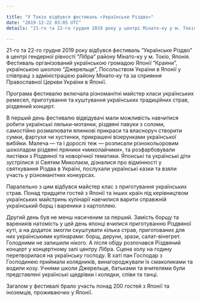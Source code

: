 ```yaml
---

title: "У Токіо відбувся фестиваль «Українське Різдво»"
date: "2019-12-22 03:05 UTC"
details: "21-го та 22-го грудня 2019 року у центрі Мінато-ку у м. Токіо відбувся фестиваль «Українське Різдво»"

---
```


21-го та 22-го грудня 2019 року відбувся фестиваль “Українське Різдво” в центрі гендерної рівності “Лібра” району Мінато-ку у м. Токіо, Японія. Фестиваль організований українською громадою Японії “Краяни”, українською школою “Джерельце”, Посольством України в Японії у співпраці з адміністрацією району Мінато-ку та за сприяння Православної Церкви України в Японії.

Програма фестивалю включала різноманітні майстер класи українських ремесел,  приготування та куштування українських традиційних страв, різдвяний концерт.

В перший день фестивалю відвідувачі мали можливість навчитися робити українські ляльки-мотанки, різдвяні павуки з соломи, самостійно розмалювати ялинкові прикраси та власноруч створити сумки, фартухи чи хустинки, прикрашені візерунками української вибійки. Малеча — та і дорослі теж — розписали різнокольоровим шоколадом різдвяні пряники «миколайчики», та розфарбовували листівки з Різдвяної та новорічної тематики. Японські та українські діти зустрілися зі Святим Миколаєм, дізналися про відмінності у святкування Різдва в Україні, послухали українські казки та взяли участь у різноманітних конкурсах.

Паралельно з цим відбувся майстер клас з приготування українських страв. Понад тридцяти гостей з Японії та інших країн під керівництвом українських майстринь кулінарії навчилися варити справжній український борщ і вареники з картоплею.

Другий день був не менш насиченим за перший. Замість борщу та вареників натомість у цей день японці вчилися приготуванню Різдвяної куті, а на додаток змогли скуштувати кілька страв, приготованих для них українськими кулінарами: борщ, деруни, зрази,  салат-вінегрет. Голодними не залишили нікого. А після обіду розпочався Різдвяний концерт у концертному залі центру Лібра. Сцена холу на годину перетворилася на українську господу. В хаті пан Господар з Господинею приймали колядників, винагороджували їх смаколиками та водили козу. Учнями школи Джерельце, батьками та вчителями були представлені українські щедрівки і колядки, співи та танці.

Загалом у фестивалі брало участь понад 200 гостей з Японії та іноземців, проживаючих у Японії.
